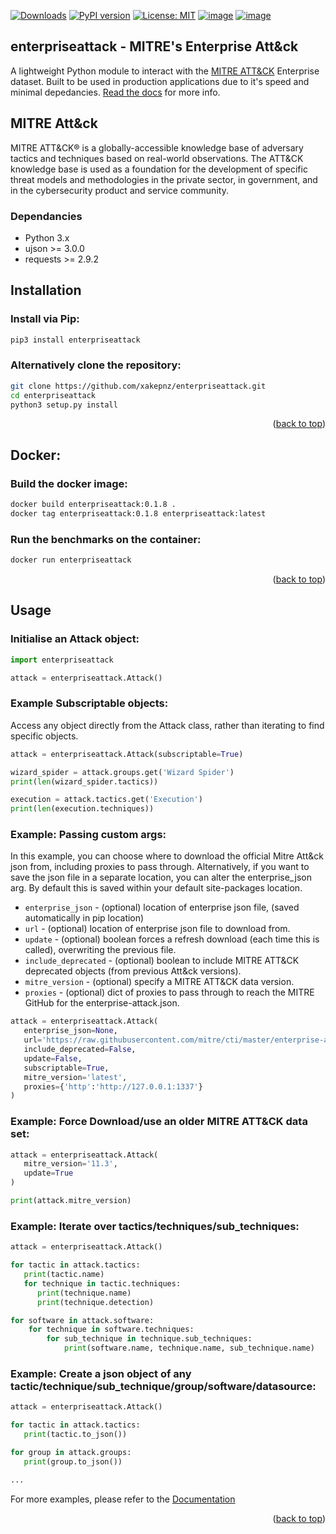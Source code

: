 [![Downloads](https://pepy.tech/badge/enterpriseattack)](https://pepy.tech/project/enterpriseattack)
[![PyPI version](https://badge.fury.io/py/enterpriseattack.svg)](https://badge.fury.io/py/enterpriseattack)
[![License: MIT](https://img.shields.io/badge/License-MIT-yellow.svg)](https://opensource.org/licenses/MIT)
[![image](https://img.shields.io/pypi/pyversions/enterpriseattack.svg)](https://pypi.org/project/enterpriseattack/)
[![image](https://app.travis-ci.com/xakepnz/enterpriseattack.svg?branch=main)](https://travis-ci.com/xakepnz/enterpriseattack)

## enterpriseattack - MITRE's Enterprise Att&ck

A lightweight Python module to interact with the [MITRE ATT&CK](https://attack.mitre.org/) Enterprise dataset. Built to be used in production applications due to it's speed and minimal depedancies. [Read the docs](https://github.com/xakepnz/enterpriseattack/tree/main/docs) for more info.

## MITRE Att&ck

MITRE ATT&CK® is a globally-accessible knowledge base of adversary tactics and techniques based on real-world observations. The ATT&CK knowledge base is used as a foundation for the development of specific threat models and methodologies in the private sector, in government, and in the cybersecurity product and service community.

### Dependancies

* Python 3.x
* ujson >= 3.0.0
* requests >= 2.9.2

## Installation

### Install via Pip:
   ```sh
   pip3 install enterpriseattack
   ```

### Alternatively clone the repository:
   ```sh
   git clone https://github.com/xakepnz/enterpriseattack.git
   cd enterpriseattack
   python3 setup.py install
   ```

<p align="right">(<a href="#top">back to top</a>)</p>

## Docker:

### Build the docker image:

```sh
docker build enterpriseattack:0.1.8 .
docker tag enterpriseattack:0.1.8 enterpriseattack:latest
```

### Run the benchmarks on the container:
```sh
docker run enterpriseattack
```

<p align="right">(<a href="#top">back to top</a>)</p>

## Usage

### Initialise an Attack object:
```py
import enterpriseattack

attack = enterpriseattack.Attack()
```

### Example Subscriptable objects:
Access any object directly from the Attack class, rather than iterating to find specific objects.

```py
attack = enterpriseattack.Attack(subscriptable=True)

wizard_spider = attack.groups.get('Wizard Spider')
print(len(wizard_spider.tactics))

execution = attack.tactics.get('Execution')
print(len(execution.techniques))
```

### Example: Passing custom args:
In this example, you can choose where to download the official Mitre Att&ck json from, including proxies to pass through. Alternatively, if you want to save the json file in a separate location, you can alter the enterprise_json arg. By default this is saved within your default site-packages location.

* `enterprise_json` - (optional) location of enterprise json file, (saved automatically in pip location)
* `url` - (optional) location of enterprise json file to download from.
* `update` - (optional) boolean forces a refresh download (each time this is called), overwriting the previous file.
* `include_deprecated` - (optional) boolean to include MITRE ATT&CK deprecated objects (from previous Att&ck versions).
* `mitre_version` - (optional) specify a MITRE ATT&CK data version.
* `proxies` - (optional) dict of proxies to pass through to reach the MITRE GitHub for the enterprise-attack.json.

```py
attack = enterpriseattack.Attack(
   enterprise_json=None,
   url='https://raw.githubusercontent.com/mitre/cti/master/enterprise-attack/enterprise-attack.json',
   include_deprecated=False,
   update=False,
   subscriptable=True,
   mitre_version='latest',
   proxies={'http':'http://127.0.0.1:1337'}
)
```

### Example: Force Download/use an older MITRE ATT&CK data set:
```py
attack = enterpriseattack.Attack(
   mitre_version='11.3',
   update=True
)

print(attack.mitre_version)
```

### Example: Iterate over tactics/techniques/sub_techniques:
```py
attack = enterpriseattack.Attack()

for tactic in attack.tactics:
   print(tactic.name)
   for technique in tactic.techniques:
      print(technique.name)
      print(technique.detection)

for software in attack.software:
    for technique in software.techniques:
        for sub_technique in technique.sub_techniques:
            print(software.name, technique.name, sub_technique.name)
```

### Example: Create a json object of any tactic/technique/sub_technique/group/software/datasource:
```py
attack = enterpriseattack.Attack()

for tactic in attack.tactics:
   print(tactic.to_json())

for group in attack.groups:
   print(group.to_json())

...
```

For more examples, please refer to the [Documentation](https://github.com/xakepnz/enterpriseattack/tree/main/docs)

<p align="right">(<a href="#top">back to top</a>)</p>
